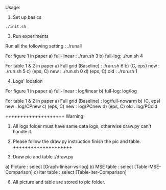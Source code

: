 Usage:

1. Set up basics

```shell
./init.sh
```

3. Run experiments

Run all the following setting : ./runall

For figure 1 in paper
a) full-linear : ./run.sh 3
b) full-log: ./run.sh 4

For table 1 & 2 in paper
a) Full grid (Baseline) : ./run.sh 6
b) (C, eps) new : ./run.sh 5
c) (eps, C) new : ./run.sh 0
d) (eps, C) old : ./run.sh 1


4. Logs' location

For figure 1 in paper
a) full-linear : log/linear
b) full-log: log/log

For table 1 & 2 in paper
a) Full grid (Baseline) : log/full-nowarm
b) (C, eps) new : log/CPnew
c) (eps, C) new : log/PCnew
d) (eps, C) old : log/PCold

++++++++++++++++++++
Warning:
1. All logs folder must have same data logs, otherwise draw.py can't handle it.
2. Please follow the draw.py instruction finish the pic and table.
++++++++++++++++++++

5. Draw pic and table
./draw.py

a) Picture : select [Graph-linear-vs-log]
b) MSE table : select [Table-MSE-Comparison]
c) iter table : select [Table-iter-Comparison]

6. All picture and table are stored to pic folder.
